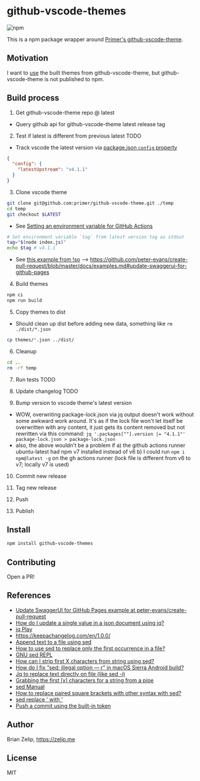 # github-vscode-themes

![npm](https://img.shields.io/npm/v/github-vscode-themes)

This is a npm package wrapper around [Primer's github-vscode-theme](https://github.com/primer/github-vscode-theme).

## Motivation

I want to [use](https://github.com/brianzelip/hyper-github-dark-dimmed) the built themes from github-vscode-theme, but github-vscode-theme is not published to npm.

## Build process

1. Get github-vscode-theme repo @ latest

- Query github api for github-vscode-theme latest release tag

2. Test if latest is different from previous latest TODO

- Track vscode the latest version via [package.json `config` property](https://docs.npmjs.com/cli/v7/configuring-npm/package-json#config)

```json
{
  "config": {
    "latestUpstream": "v4.1.1"
  }
}
```

3. Clone vscode theme

```bash
git clone git@github.com:primer/github-vscode-theme.git ./temp
cd temp
git checkout $LATEST
```

- See [Setting an environment variable for GitHub Actions](https://docs.github.com/en/actions/reference/workflow-commands-for-github-actions#setting-an-environment-variable)

```bash
# Set environment variable `tag` from latest version tag as stdout
tag="$(node index.js)"
echo $tag # v4.1.1
```

- See [this example from !so](https://stackoverflow.com/questions/58465057/trigger-a-github-action-when-another-repository-creates-a-new-release) --> https://github.com/peter-evans/create-pull-request/blob/master/docs/examples.md#update-swaggerui-for-github-pages

4. Build themes

```bash
npm ci
npm run build
```

5. Copy themes to dist

- Should clean up dist before adding new data, something like `rm ./dist/*.json`

```bash
cp themes/*.json ../dist/
```

6. Cleanup

```bash
cd ..
rm -rf temp
```

7. Run tests TODO

8. Update changelog TODO

9. Bump version to vscode theme's latest version

- WOW, overwriting package-lock.json via jq output doesn't work without some awkward work around. It's as if the lock file won't let itself be overwritten with any content, it just gets its content removed but not rewritten via this command: `jq '.packages[""].version |= "4.1.1"' package-lock.json > package-lock.json`
- also, the above wouldn't be a problem if
  a) the github actions runner ubuntu-latest had npm v7 installed instead of v6
  b) I could run `npm i npm@latest -g` on the gh actions runner
  (lock file is different from v6 to v7; locally v7 is used)

10. Commit new release

11. Tag new release

12. Push

13. Publish

## Install

```bash
npm install github-vscode-themes
```

## Contributing

Open a PR!

## References

- [Update SwaggerUI for GitHub Pages example at peter-evans/create-pull-request](https://github.com/peter-evans/create-pull-request/blob/master/docs/examples.md#update-swaggerui-for-github-pages)
- [How do I update a single value in a json document using jq?](https://stackoverflow.com/a/31037640/2145103)
- [jq Play](https://jqplay.org/)
- https://keepachangelog.com/en/1.0.0/
- [Append text to a file using sed](https://stackoverflow.com/a/30219386/2145103)
- [How to use sed to replace only the first occurrence in a file?](https://stackoverflow.com/a/148473/2145103)
- [GNU sed REPL](https://sed.js.org/)
- [How can I strip first X characters from string using sed?](https://stackoverflow.com/a/11470096/2145103)
- [How do I fix “sed: illegal option — r” in macOS Sierra Android build?](https://stackoverflow.com/q/43696304/2145103)
- [Jq to replace text directly on file (like sed -i)](https://stackoverflow.com/a/36577521/2145103)
- [Grabbing the first [x] characters for a string from a pipe](https://unix.stackexchange.com/a/3455/161921)
- [sed Manual](https://www.gnu.org/software/sed/manual/sed.html)
- [How to replace paired square brackets with other syntax with sed?](https://stackoverflow.com/a/10646534/2145103)
- [sed replace ' with \'](https://stackoverflow.com/a/11514818/2145103)
- [Push a commit using the built-in token](https://github.com/actions/checkout#Push-a-commit-using-the-built-in-token)

## Author

Brian Zelip, https://zelip.me

## License

MIT

